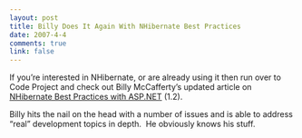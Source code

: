 ```yaml
--- 
layout: post
title: Billy Does It Again With NHibernate Best Practices
date: 2007-4-4
comments: true
link: false
---
```

<p>If you&rsquo;re interested in NHibernate, or are already using it then run over to Code Project and check out Billy McCafferty&rsquo;s&nbsp;updated article on <a title="code project" href="http://www.codeproject.com/aspnet/NHibernateBestPractices.asp" target="_blank">NHibernate Best Practices with ASP.NET</a>&nbsp;(1.2).</p><p>Billy hits the nail on the head with a number of issues and is able to address &ldquo;real&rdquo; development topics in depth.&nbsp; He obviously knows his stuff.</p>
